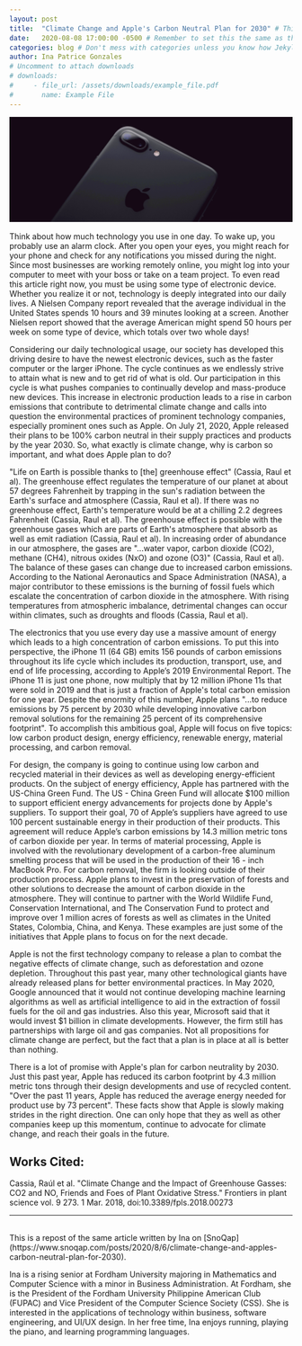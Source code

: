 ```yaml
---
layout: post
title:  "Climate Change and Apple's Carbon Neutral Plan for 2030" # This is the title that is displayed to users
date:   2020-08-08 17:00:00 -0500 # Remember to set this the same as the filename to avoid confusion
categories: blog # Don't mess with categories unless you know how Jekyll works
author: Ina Patrice Gonzales
# Uncomment to attach downloads
# downloads:
#     - file_url: /assets/downloads/example_file.pdf
#       name: Example File
---
```

![iPhone](/assets/post_content_img/appledevices.jpg)

Think about how much technology you use in one day. To wake up, you probably use an alarm clock. After you open your eyes, you might reach for your phone and check for any notifications you missed during the night. Since most businesses are working remotely online, you might log into your computer to meet with your boss or take on a team project. To even read this article right now, you must be using some type of electronic device. Whether you realize it or not, technology is deeply integrated into our daily lives. A Nielsen Company report revealed that the average individual in the United States spends 10 hours and 39 minutes looking at a screen. Another Nielsen report showed that the average American might spend 50 hours per week on some type of device, which totals over two whole days!

Considering our daily technological usage, our society has developed this driving desire to have the newest electronic devices, such as the faster computer or the larger iPhone. The cycle continues as we endlessly strive to attain what is new and to get rid of what is old. Our participation in this cycle is what pushes companies to continually develop and mass-produce new devices. This increase in electronic production leads to a rise in carbon emissions that contribute to detrimental climate change and calls into question the environmental practices of prominent technology companies, especially prominent ones such as Apple. On July 21, 2020, Apple released their plans to be 100% carbon neutral in their supply practices and products by the year 2030. So, what exactly is climate change, why is carbon so important, and what does Apple plan to do?

"Life on Earth is possible thanks to [the] greenhouse effect" (Cassia, Raul et al). The greenhouse effect regulates the temperature of our planet at about 57 degrees Fahrenheit by trapping in the sun's radiation between the Earth's surface and atmosphere (Cassia, Raul et al). If there was no greenhouse effect, Earth's temperature would be at a chilling 2.2 degrees Fahrenheit (Cassia, Raul et al). The greenhouse effect is possible with the greenhouse gases which are parts of Earth's atmosphere that absorb as well as emit radiation (Cassia, Raul et al). In increasing order of abundance in our atmosphere, the gases are "...water vapor, carbon dioxide (CO2), methane (CH4), nitrous oxides (NxO) and ozone (O3)" (Cassia, Raul et al). The balance of these gases can change due to increased carbon emissions. According to the National Aeronautics and Space Administration (NASA), a major contributor to these emissions is the burning of fossil fuels which escalate the concentration of carbon dioxide in the atmosphere. With rising temperatures from atmospheric imbalance, detrimental changes can occur within climates, such as droughts and floods (Cassia, Raul et al).

The electronics that you use every day use a massive amount of energy which leads to a high concentration of carbon emissions. To put this into perspective, the iPhone 11 (64 GB) emits 156 pounds of carbon emissions throughout its life cycle which includes its production, transport, use, and end of life processing, according to Apple’s 2019 Environmental Report. The iPhone 11 is just one phone, now multiply that by 12 million iPhone 11s that were sold in 2019 and that is just a fraction of Apple's total carbon emission for one year. Despite the enormity of this number, Apple plans "...to reduce emissions by 75 percent by 2030 while developing innovative carbon removal solutions for the remaining 25 percent of its comprehensive footprint". To accomplish this ambitious goal, Apple will focus on five topics: low carbon product design, energy efficiency, renewable energy, material processing, and carbon removal.

For design, the company is going to continue using low carbon and recycled material in their devices as well as developing energy-efficient products. On the subject of energy efficiency, Apple has partnered with the US-China Green Fund. The US - China Green Fund will allocate $100 million to support efficient energy advancements for projects done by Apple's suppliers. To support their goal, 70 of Apple’s suppliers have agreed to use 100 percent sustainable energy in their production of their products. This agreement will reduce Apple’s carbon emissions by 14.3 million metric tons of carbon dioxide per year. In terms of material processing, Apple is involved with the revolutionary development of a carbon-free aluminum smelting process that will be used in the production of their 16 - inch MacBook Pro. For carbon removal, the firm is looking outside of their production process. Apple plans to invest in the preservation of forests and other solutions to decrease the amount of carbon dioxide in the atmosphere. They will continue to partner with the World Wildlife Fund, Conservation International, and The Conservation Fund to protect and improve over 1 million acres of forests as well as climates in the United States, Colombia, China, and Kenya. These examples are just some of the initiatives that Apple plans to focus on for the next decade.

Apple is not the first technology company to release a plan to combat the negative effects of climate change, such as deforestation and ozone depletion. Throughout this past year, many other technological giants have already released plans for better environmental practices. In May 2020, Google announced that it would not continue developing machine learning algorithms as well as artificial intelligence to aid in the extraction of fossil fuels for the oil and gas industries. Also this year, Microsoft said that it would invest $1 billion in climate developments. However, the firm still has partnerships with large oil and gas companies. Not all propositions for climate change are perfect, but the fact that a plan is in place at all is better than nothing.

There is a lot of promise with Apple's plan for carbon neutrality by 2030. Just this past year, Apple has reduced its carbon footprint by 4.3 million metric tons through their design developments and use of recycled content. "Over the past 11 years, Apple has reduced the average energy needed for product use by 73 percent". These facts show that Apple is slowly making strides in the right direction. One can only hope that they as well as other companies keep up this momentum, continue to advocate for climate change, and reach their goals in the future.

## Works Cited:

Cassia, Raúl et al. "Climate Change and the Impact of Greenhouse Gasses: CO2 and NO, Friends and Foes of Plant Oxidative Stress." Frontiers in plant science vol. 9 273. 1 Mar. 2018, doi:10.3389/fpls.2018.00273

-------------
<br>
This is a repost of the same article written by Ina on [SnoQap](https://www.snoqap.com/posts/2020/8/6/climate-change-and-apples-carbon-neutral-plan-for-2030).

Ina is a rising senior at Fordham University majoring in Mathematics and Computer Science with a minor in Business Administration. At Fordham, she is the President of the Fordham University Philippine American Club (FUPAC) and Vice President of the Computer Science Society (CSS). She is interested in the applications of technology within business, software engineering, and UI/UX design. In her free time, Ina enjoys running, playing the piano, and learning programming languages.
